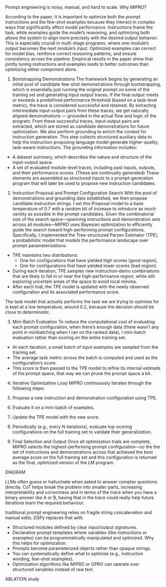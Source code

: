 Prompt engineering is noisy, manual, and hard to scale.
Why MIPRO?

According to the paper, it is important to optimize both the prompt instructions and the few-shot examples because they interact in complex ways that significantly affect model performance. Instructions frame the task, while examples guide the model’s reasoning, and optimizing both allows the system to align more precisely with the desired output behavior. This is especially crucial in multi-stage programs, where one module’s output becomes the next module’s input. Optimized examples can correct for model bias, reinforce correct reasoning patterns, and ensure consistency across the pipeline. Empirical results in the paper show that jointly tuning instructions and examples leads to better outcomes than optimizing either component alone.


1. Bootstrapping Demonstrations
The framework begins by generating an initial pool of candidate few-shot demonstrations through bootstrapping, which is essentially just running the original prompt on some of the training set and generating input output traces. If the final output meets or exceeds a predefined performance threshold (based on a task-level metric), the trace is considered successful and retained. By extracting intermediate input-output pairs from these traces, we get naturally aligned demonstrations — grounded in the actual flow and logic of the program. From these successful traces, input-output pairs are extracted, which are stored as candidate demonstrations for future optimization.
We also perform grounding to enrich the context for instruction generation. This step collects structured auxiliary data to help the instruction-proposing language model generate higher-quality, task-aware instructions. The grounding information includes:
* A dataset summary, which describes the nature and structure of the input-output space.
* A set of evaluated module-level traces, including past inputs, outputs, and their performance scores. (These are continually generated)
These elements are assembled as structured inputs to a prompt-generation program that will later be used to propose new instruction candidates.

2. Instruction Proposal and Prompt Configuration Search
With the pool of demonstrations and grounding data established, we then propose candidate instruction strings. I set this Proposal model to a base temperature of 0.7 with a random bit of increase to introduce as much variety as possible in the prompt candidates.
Given the combinatorial size of the search space—spanning instructions and demonstration sets across all modules—MIPRO uses Bayesian optimization to efficiently guide the search toward high-performing prompt configurations.
Specifically, I implemented the Tree-structured Parzen Estimator (TPE), a probabilistic model that models the performance landscape over prompt parameterizations:
* TPE maintains two distributions:
    * One for configurations that have yielded high scores (good region),
    * One for configurations that have yielded lower scores (bad region).
* During each iteration, TPE samples new instruction–demo combinations that are likely to fall in or near the high-performance region, while still exploring uncertain areas of the space to avoid local minima.
* After each trial, the TPE model is updated with the newly observed configuration and its associated performance score.

The task model that actually performs the task we are trying to optimise for is kept at a low temperature, around 0.2, because the decision should be close to deterministic.

3. Mini-Batch Evaluation
To reduce the computational cost of evaluating each prompt configuration, when there’s enough data (there wasn’t any point in minibatching when I ran on the ranked data), I mini-batch evaluation rather than scoring on the entire training set.
* At each iteration, a small batch of input examples are sampled from the training set.
* The average task metric across the batch is computed and used as the configuration’s score.
* This score is then passed to the TPE model to refine its internal estimate of the prompt space, that way we can prune the prompt space a bit. 

4. Iterative Optimization Loop
MIPRO continuously iterates through the following steps:
1. Propose a new instruction and demonstration configuration using TPE.
2. Evaluate it on a mini-batch of examples.
3. Update the TPE model with the new score.
4. Periodically (e.g., every N iterations), evaluate top-scoring configurations on the full training set to validate their generalization.

5. Final Selection and Output
Once all optimization trials are complete, MIPRO selects the highest-performing prompt configuration—so the the set of instructions and demonstrations across that achieved the best average score on the full training set and this configuration is returned as the final, optimized version of the LM program.


DIAGRAM

LLMs often guess or hallucinate when asked to answer complex questions directly.
CoT helps break the problem into smaller parts, increasing interpretability and correctness and in terms of the trace when you have a binary answer like A or B, having that in the trace could really help future iterations learn the required behaviour. 


traditional prompt engineering relies on fragile string concatenation and manual edits. DSPy replaces that with:
* Structured modules defined by clear input/output signatures.
* Declarative prompt templates where variables (like instructions or examples) can be programmatically manipulated and optimized.
Why this helps for optimization:
* Prompts become parameterized objects rather than opaque strings.
* You can systematically define what to optimize (e.g., instruction wording, few-shot examples).
* Optimization algorithms like MIPRO or OPRO can operate over structured variables instead of raw text.

ABLATION study 


